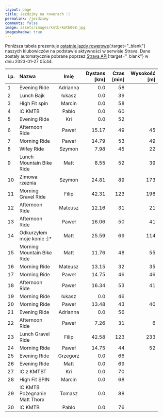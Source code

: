 ```yaml
---
layout: page
title: Jeździmy na rowerach :)
permalink: /jezdzimy
comments: false
image: assets/images/kmtb/kmtb008.jpg
imageshadow: true
---
```


Poniższa tabela prezentuje [ostatnie jazdy rowerowe](https://www.strava.com/clubs/336381){:target="_blank"} naszych klubowiczów na podstawie aktywności w serwisie Strava. Dane zostały automatycznie pobrane poprzez [Strava API](https://developers.strava.com/docs/reference/#api-Clubs-getClubActivitiesById){:target="_blank"} w dniu 2023-01-27 05:44.

Lp. | Nazwa | Imię | Dystans [km] | Czas [min] | Wysokość [m]
:--- | :--- | :---: | ---: | ---: | ---:
1|Evening Ride|Adrianna|0.0|58|
2|Lunch Bajk|łukasz|0.0|39|
3|High Fit spin|Marcin|0.0|58|
4|IC KMTB|Pablo|0.0|60|
5|Evening Ride|Kri|0.0|52|
6|Afternoon Ride|Paweł|15.17|49|45
7|Morning Ride|Paweł|14.79|53|49
8|Wifey Ride|Szymon|7.98|45|22
9|Lunch Mountain Bike Ride|Matt|8.55|52|39
10|Zimowa rzeznia|Szymon|24.81|89|173
11|Morning Gravel Ride|Filip|42.31|123|196
12|Afternoon Ride|Mateusz|12.16|31|21
13|Afternoon Ride|Paweł|16.06|50|41
14|Odkurzyłem moje konie :]*|Matt|25.59|69|114
15|Morning Mountain Bike Ride|Matt|11.76|48|55
16|Morning Ride|Mateusz|13.15|32|35
17|Morning Ride|Paweł|14.75|46|46
18|Afternoon Ride|Paweł|16.34|53|41
19|Morning Ride|łukasz|0.0|46|
20|Morning Ride|Paweł|13.48|43|40
21|Evening Ride|Adrianna|0.0|56|
22|Afternoon Ride|Paweł|7.26|31|6
23|Lunch Gravel Ride|Filip|42.58|123|233
24|Morning Ride|Paweł|14.75|44|52
25|Evening Ride|Grzegorz|0.0|66|
26|Evening Ride|Matt|0.0|69|
27|IC z KMTBT|Kri|0.0|70|
28|High Fit SPIN|Marcin|0.0|68|
29|IC KMTB Pożegnanie Matt Thorx|Tomasz|0.0|88|
30|IC KMTB|Pablo|0.0|76|
